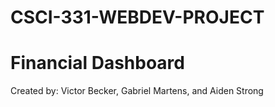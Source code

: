 # CSCI-331-WEBDEV-PROJECT

# Financial Dashboard
Created by: Victor Becker, Gabriel Martens, and Aiden Strong


